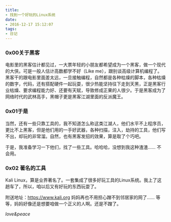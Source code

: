 ```yaml
---
title:
- 找到一个好玩的Linux系统
date:
- 2016-12-17 15:12:07
tags:
- 日记
---
```

### 0x00关于黑客
电影里的黑客估计都见过，一大票年轻的小朋友都希望成为一个黑客，做一个现代的大侠。可是一般人估计高数都学不好（Like me），跟别谈高级计算机编程了。黑客干的跟电影里面差太远，一旦接触编程，自然都是各种枯燥的脚本，各种枯燥的数字，代码，还有搭配硬件一起玩耍，很少热能坚持往下走到天黑，正是黑客行业枯燥、要求编程能力好、还要有天赋，导致修成正果的人很少。于是黑客成为了网络时代的武林高手，黑帽子更是黑客江湖里面的反派魔王。
<!-- more -->

### 0x01于是
当然，还有一些只靠工具的，我不知道怎么称这类江湖人，他们水平不上程序员，更比不上黑客，但是他们用的一手好武器，各种扫描，注入，劫持的工具，他们写不出，却玩的非常溜。自然，也有黑客发招的效果，算是取了个巧吧。

于是，我准备学习一下他们，找了一些工具。哈哈哈，没想到我这种渣渣…… 不会用。

### 0x02 著名的工具
Kali Linux，算是业界著名了。一套集成了很多好玩工具的Linux系统。我上了这趟车了，所以，咱以后又有好玩的东西玩耍了。

附送地址：https://www.kali.org
妈妈再也不用担心蹭不到邻居家的网了……
等等，妈妈好像还是想要咱做一个正义的人啊。还是不蹭了。

*love&peace*
